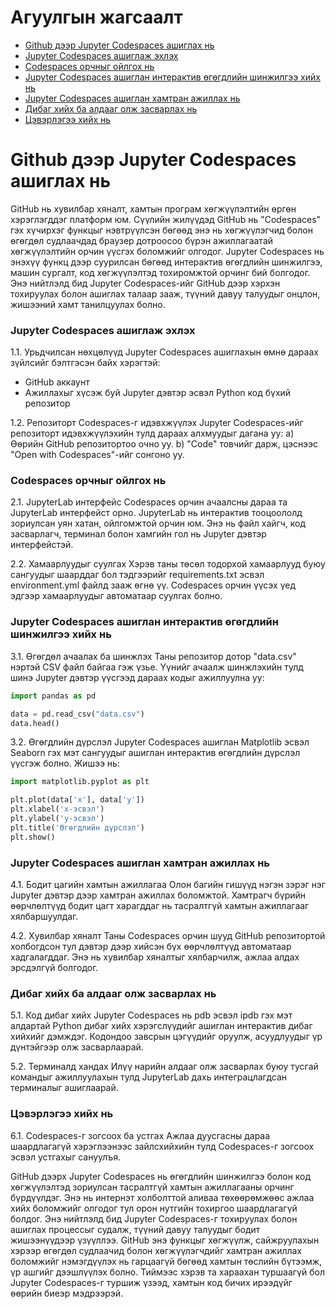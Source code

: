 # Агуулгын жагсаалт

  - [Github дээр Jupyter Codespaces ашиглах нь](#using-juypter-codespaces-in-github)<br>
  - [Jupyter Codespaces ашиглаж эхлэх](#getting-started-with-jupyter-codespaces)<br>
  - [Codespaces орчныг ойлгох нь](#understanding-the-codespaces-environment)<br>
  - [Jupyter Codespaces ашиглан интерактив өгөгдлийн шинжилгээ хийх нь](#interactive-data-analysis-with-jupyter-codespaces)<br>
  - [Jupyter Codespaces ашиглан хамтран ажиллах нь](#collaborating-with-jupyter-codespaces)<br>
  - [Дибаг хийх ба алдааг олж засварлах нь](#debugging-and-troubleshooting)<br>
  - [Цэвэрлэгээ хийх нь](#cleaning-up)

# Github дээр Jupyter Codespaces ашиглах нь

GitHub нь хувилбар хяналт, хамтын програм хөгжүүлэлтийн өргөн хэрэглэгддэг платформ юм. Сүүлийн жилүүдэд GitHub нь "Codespaces" гэх хүчирхэг функцыг нэвтрүүлсэн бөгөөд энэ нь хөгжүүлэгчид болон өгөгдөл судлаачдад браузер дотроосоо бүрэн ажиллагаатай хөгжүүлэлтийн орчин үүсгэх боломжийг олгодог. Jupyter Codespaces нь энэхүү функц дээр суурилсан бөгөөд интерактив өгөгдлийн шинжилгээ, машин сургалт, код хөгжүүлэлтэд тохиромжтой орчинг бий болгодог. Энэ нийтлэлд бид Jupyter Codespaces-ийг GitHub дээр хэрхэн тохируулах болон ашиглах талаар зааж, түүний давуу талуудыг онцлон, жишээний хамт танилцуулах болно.

### Jupyter Codespaces ашиглаж эхлэх
1.1. Урьдчилсан нөхцөлүүд
Jupyter Codespaces ашиглахын өмнө дараах зүйлсийг бэлтгэсэн байх хэрэгтэй:
- GitHub аккаунт
- Ажиллахыг хүсэж буй Jupyter дэвтэр эсвэл Python код бүхий репозитор

1.2. Репозиторт Codespaces-г идэвхжүүлэх
Jupyter Codespaces-ийг репозиторт идэвхжүүлэхийн тулд дараах алхмуудыг дагана уу:
a) Өөрийн GitHub репозитортоо очно уу.
b) "Code" товчийг дарж, цэснээс "Open with Codespaces"-ийг сонгоно уу.

### Codespaces орчныг ойлгох нь
2.1. JupyterLab интерфейс
Codespaces орчин ачаалсны дараа та JupyterLab интерфейст орно. JupyterLab нь интерактив тооцоололд зориулсан уян хатан, ойлгомжтой орчин юм. Энэ нь файл хайгч, код засварлагч, терминал болон хамгийн гол нь Jupyter дэвтэр интерфейстэй.

2.2. Хамаарлуудыг суулгах
Хэрэв таны төсөл тодорхой хамаарлууд буюу сангуудыг шаарддаг бол тэдгээрийг requirements.txt эсвэл environment.yml файлд зааж өгнө үү. Codespaces орчин үүсэх үед эдгээр хамаарлуудыг автоматаар суулгах болно.

### Jupyter Codespaces ашиглан интерактив өгөгдлийн шинжилгээ хийх нь
3.1. Өгөгдөл ачаалах ба шинжлэх
Таны репозитор дотор "data.csv" нэртэй CSV файл байгаа гэж үзье. Үүнийг ачаалж шинжлэхийн тулд шинэ Jupyter дэвтэр үүсгээд дараах кодыг ажиллуулна уу:

```python
import pandas as pd

data = pd.read_csv("data.csv")
data.head()
```

3.2. Өгөгдлийн дүрслэл
Jupyter Codespaces ашиглан Matplotlib эсвэл Seaborn гэх мэт сангуудыг ашиглан интерактив өгөгдлийн дүрслэл үүсгэж болно. Жишээ нь:

```python
import matplotlib.pyplot as plt

plt.plot(data['x'], data['y'])
plt.xlabel('x-эсвэл')
plt.ylabel('y-эсвэл')
plt.title('Өгөгдлийн дүрслэл')
plt.show()
```

### Jupyter Codespaces ашиглан хамтран ажиллах нь
4.1. Бодит цагийн хамтын ажиллагаа
Олон багийн гишүүд нэгэн зэрэг нэг Jupyter дэвтэр дээр хамтран ажиллах боломжтой. Хамтрагч бүрийн өөрчлөлтүүд бодит цагт харагддаг нь тасралтгүй хамтын ажиллагааг хялбаршуулдаг.

4.2. Хувилбар хяналт
Таны Codespaces орчин шууд GitHub репозитортой холбогдсон тул дэвтэр дээр хийсэн бүх өөрчлөлтүүд автоматаар хадгалагддаг. Энэ нь хувилбар хяналтыг хялбарчилж, ажлаа алдах эрсдэлгүй болгодог.

### Дибаг хийх ба алдааг олж засварлах нь
5.1. Код дибаг хийх
Jupyter Codespaces нь pdb эсвэл ipdb гэх мэт алдартай Python дибаг хийх хэрэгслүүдийг ашиглан интерактив дибаг хийхийг дэмждэг. Кодондоо завсрын цэгүүдийг оруулж, асуудлуудыг үр дүнтэйгээр олж засварлаарай.

5.2. Терминалд хандах
Илүү нарийн алдааг олж засварлах буюу тусгай командыг ажиллуулахын тулд JupyterLab дахь интеграцлагдсан терминалыг ашиглаарай.

### Цэвэрлэгээ хийх нь
6.1. Codespaces-г зогсоох ба устгах
Ажлаа дуусгасны дараа шаардлагагүй хэрэглээнээс зайлсхийхийн тулд Codespaces-г зогсоох эсвэл устгахыг сануулъя.

GitHub дээрх Jupyter Codespaces нь өгөгдлийн шинжилгээ болон код хөгжүүлэлтэд зориулсан тасралтгүй хамтын ажиллагааны орчинг бүрдүүлдэг. Энэ нь интернэт холболттой аливаа төхөөрөмжөөс ажлаа хийх боломжийг олгодог тул орон нутгийн тохиргоо шаардлагагүй болдог. Энэ нийтлэлд бид Jupyter Codespaces-г тохируулах болон ашиглах процессыг судалж, түүний давуу талуудыг бодит жишээнүүдээр үзүүллээ. GitHub энэ функцыг хөгжүүлж, сайжруулахын хэрээр өгөгдөл судлаачид болон хөгжүүлэгчдийг хамтран ажиллах боломжийг нэмэгдүүлэх нь гарцаагүй бөгөөд хамтын төслийн бүтээмж, үр ашгийг дээшлүүлэх болно. Тиймээс хэрэв та хараахан туршаагүй бол Jupyter Codespaces-г туршиж үзээд, хамтын код бичих ирээдүйг өөрийн биеэр мэдрээрэй.